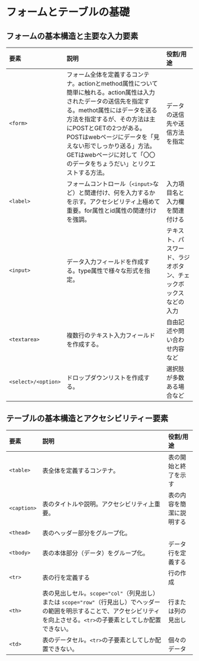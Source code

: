 # フォームとテーブルの基礎
## フォームの基本構造と主要な入力要素
|要素|説明|役割/用途|
|:---|:---|:---|
|`<form>`|フォーム全体を定義するコンテナ。actionとmethod属性について簡単に触れる。action属性は入力されたデータの送信先を指定する。methot属性にはデータを送る方法を指定するが、その方法は主にPOSTとGETの2つがある。POSTはwebページにデータを「見えない形でしっかり送る」方法。GETはwebページに対して「〇〇のデータをちょうだい」とリクエストする方法。|データの送信先や送信方法を指定|
|`<label>`|フォームコントロール（`<input>`など）と関連付け、何を入力するかを示す。アクセシビリティ上極めて重要。for属性とid属性の関連付けを強調。|入力項目名と入力欄を関連付ける|
|`<input>`|データ入力フィールドを作成する。type属性で様々な形式を指定。|テキスト、パスワード、ラジオボタン、チェックボックスなどの入力|
|`<textarea>`|複数行のテキスト入力フィールドを作成する。|自由記述や問い合わせ内容など|
|`<select>/<option>`|ドロップダウンリストを作成する。|選択肢が多数ある場合など|

## テーブルの基本構造とアクセシビリティー要素
|要素|説明|役割/用途|
|:---|:---|:---|
|`<table>`|表全体を定義するコンテナ。|表の開始と終了を示す|
|`<caption>`|表のタイトルや説明。アクセシビリティ上重要。|表の内容を簡潔に説明する|
|`<thead>`|表のヘッダー部分をグループ化。||見出し行を定義する
|`<tbody>`|表の本体部分（データ）をグループ化。|データ行を定義する|
|`<tr>`|表の行を定義する|行の作成|
|`<th>`|表の見出しセル。`scope="col"`（列見出し）または `scope="row"`（行見出し）でヘッダーの範囲を明示することで、アクセシビリティを向上させる。`<tr>`の子要素としてしか配置できない。|行または列の見出し|
|`<td>`|表のデータセル。`<tr>`の子要素としてしか配置できない。|個々のデータ|